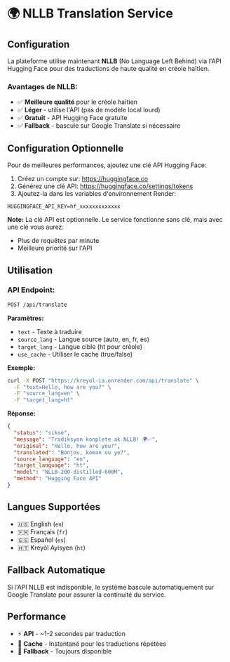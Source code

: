 # 🌍 NLLB Translation Service

## Configuration

La plateforme utilise maintenant **NLLB** (No Language Left Behind) via l'API Hugging Face pour des traductions de haute qualité en créole haïtien.

### Avantages de NLLB:
- ✅ **Meilleure qualité** pour le créole haïtien
- ✅ **Léger** - utilise l'API (pas de modèle local lourd)
- ✅ **Gratuit** - API Hugging Face gratuite
- ✅ **Fallback** - bascule sur Google Translate si nécessaire

## Configuration Optionnelle

Pour de meilleures performances, ajoutez une clé API Hugging Face:

1. Créez un compte sur: https://huggingface.co
2. Générez une clé API: https://huggingface.co/settings/tokens
3. Ajoutez-la dans les variables d'environnement Render:

```
HUGGINGFACE_API_KEY=hf_xxxxxxxxxxxxx
```

**Note:** La clé API est optionnelle. Le service fonctionne sans clé, mais avec une clé vous aurez:
- Plus de requêtes par minute
- Meilleure priorité sur l'API

## Utilisation

### API Endpoint:

```bash
POST /api/translate
```

**Paramètres:**
- `text` - Texte à traduire
- `source_lang` - Langue source (auto, en, fr, es)
- `target_lang` - Langue cible (ht pour créole)
- `use_cache` - Utiliser le cache (true/false)

**Exemple:**
```bash
curl -X POST "https://kreyol-ia.onrender.com/api/translate" \
  -F "text=Hello, how are you?" \
  -F "source_lang=en" \
  -F "target_lang=ht"
```

**Réponse:**
```json
{
  "status": "siksè",
  "message": "Tradiksyon konplete ak NLLB! 🌍✅",
  "original": "Hello, how are you?",
  "translated": "Bonjou, kòman ou ye?",
  "source_language": "en",
  "target_language": "ht",
  "model": "NLLB-200-distilled-600M",
  "method": "Hugging Face API"
}
```

## Langues Supportées

- 🇺🇸 English (`en`)
- 🇫🇷 Français (`fr`)
- 🇪🇸 Español (`es`)
- 🇭🇹 Kreyòl Ayisyen (`ht`)

## Fallback Automatique

Si l'API NLLB est indisponible, le système bascule automatiquement sur Google Translate pour assurer la continuité du service.

## Performance

- ⚡ **API** - ~1-2 secondes par traduction
- 💾 **Cache** - Instantané pour les traductions répétées
- 🔄 **Fallback** - Toujours disponible

